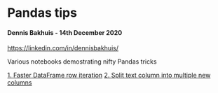 # Pandas tips
#### Dennis Bakhuis - 14th December 2020
https://linkedin.com/in/dennisbakhuis/

Various notebooks demostrating nifty Pandas tricks


[1. Faster DataFrame row iteration](https://github.com/dennisbakhuis/Tutorials/tree/master/1_Logistic_Regression)
[2. Split text column into multiple new columns](https://github.com/dennisbakhuis/Tutorials/blob/master/B_Pandas_tips/2-%20Split%20text%20column%20into%20multiple%20new%20columns.ipynb)




